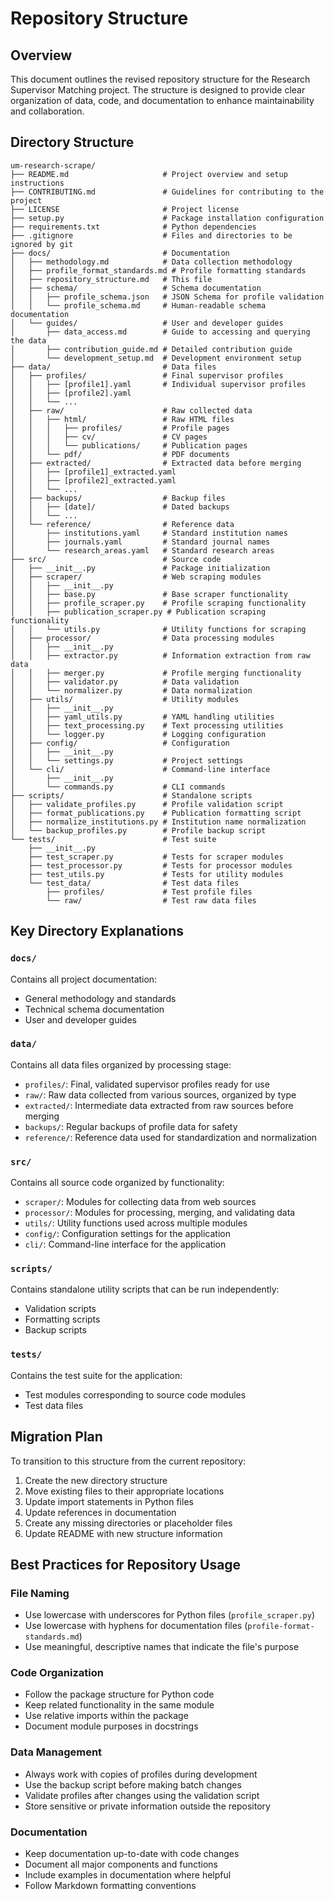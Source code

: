 # Repository Structure

## Overview

This document outlines the revised repository structure for the Research Supervisor Matching project. The structure is designed to provide clear organization of data, code, and documentation to enhance maintainability and collaboration.

## Directory Structure

```
um-research-scrape/
├── README.md                     # Project overview and setup instructions
├── CONTRIBUTING.md               # Guidelines for contributing to the project
├── LICENSE                       # Project license
├── setup.py                      # Package installation configuration
├── requirements.txt              # Python dependencies
├── .gitignore                    # Files and directories to be ignored by git
├── docs/                         # Documentation
│   ├── methodology.md            # Data collection methodology
│   ├── profile_format_standards.md # Profile formatting standards
│   ├── repository_structure.md   # This file
│   ├── schema/                   # Schema documentation
│   │   ├── profile_schema.json   # JSON Schema for profile validation
│   │   └── profile_schema.md     # Human-readable schema documentation
│   └── guides/                   # User and developer guides
│       ├── data_access.md        # Guide to accessing and querying the data
│       ├── contribution_guide.md # Detailed contribution guide
│       └── development_setup.md  # Development environment setup
├── data/                         # Data files
│   ├── profiles/                 # Final supervisor profiles
│   │   ├── [profile1].yaml       # Individual supervisor profiles
│   │   ├── [profile2].yaml
│   │   └── ...
│   ├── raw/                      # Raw collected data
│   │   ├── html/                 # Raw HTML files
│   │   │   ├── profiles/         # Profile pages
│   │   │   ├── cv/               # CV pages
│   │   │   └── publications/     # Publication pages
│   │   └── pdf/                  # PDF documents
│   ├── extracted/                # Extracted data before merging
│   │   ├── [profile1]_extracted.yaml
│   │   ├── [profile2]_extracted.yaml
│   │   └── ...
│   ├── backups/                  # Backup files
│   │   ├── [date]/               # Dated backups
│   │   └── ...
│   └── reference/                # Reference data
│       ├── institutions.yaml     # Standard institution names
│       ├── journals.yaml         # Standard journal names
│       └── research_areas.yaml   # Standard research areas
├── src/                          # Source code
│   ├── __init__.py               # Package initialization
│   ├── scraper/                  # Web scraping modules
│   │   ├── __init__.py
│   │   ├── base.py               # Base scraper functionality
│   │   ├── profile_scraper.py    # Profile scraping functionality
│   │   ├── publication_scraper.py # Publication scraping functionality
│   │   └── utils.py              # Utility functions for scraping
│   ├── processor/                # Data processing modules
│   │   ├── __init__.py
│   │   ├── extractor.py          # Information extraction from raw data
│   │   ├── merger.py             # Profile merging functionality
│   │   ├── validator.py          # Data validation
│   │   └── normalizer.py         # Data normalization
│   ├── utils/                    # Utility modules
│   │   ├── __init__.py
│   │   ├── yaml_utils.py         # YAML handling utilities
│   │   ├── text_processing.py    # Text processing utilities
│   │   └── logger.py             # Logging configuration
│   ├── config/                   # Configuration
│   │   ├── __init__.py
│   │   └── settings.py           # Project settings
│   └── cli/                      # Command-line interface
│       ├── __init__.py
│       └── commands.py           # CLI commands
├── scripts/                      # Standalone scripts
│   ├── validate_profiles.py      # Profile validation script
│   ├── format_publications.py    # Publication formatting script
│   ├── normalize_institutions.py # Institution name normalization
│   └── backup_profiles.py        # Profile backup script
└── tests/                        # Test suite
    ├── __init__.py
    ├── test_scraper.py           # Tests for scraper modules
    ├── test_processor.py         # Tests for processor modules
    ├── test_utils.py             # Tests for utility modules
    └── test_data/                # Test data files
        ├── profiles/             # Test profile files
        └── raw/                  # Test raw data files
```

## Key Directory Explanations

### `docs/`

Contains all project documentation:

- General methodology and standards
- Technical schema documentation
- User and developer guides

### `data/`

Contains all data files organized by processing stage:

- `profiles/`: Final, validated supervisor profiles ready for use
- `raw/`: Raw data collected from various sources, organized by type
- `extracted/`: Intermediate data extracted from raw sources before merging
- `backups/`: Regular backups of profile data for safety
- `reference/`: Reference data used for standardization and normalization

### `src/`

Contains all source code organized by functionality:

- `scraper/`: Modules for collecting data from web sources
- `processor/`: Modules for processing, merging, and validating data
- `utils/`: Utility functions used across multiple modules
- `config/`: Configuration settings for the application
- `cli/`: Command-line interface for the application

### `scripts/`

Contains standalone utility scripts that can be run independently:

- Validation scripts
- Formatting scripts
- Backup scripts

### `tests/`

Contains the test suite for the application:

- Test modules corresponding to source code modules
- Test data files

## Migration Plan

To transition to this structure from the current repository:

1. Create the new directory structure
2. Move existing files to their appropriate locations
3. Update import statements in Python files
4. Update references in documentation
5. Create any missing directories or placeholder files
6. Update README with new structure information

## Best Practices for Repository Usage

### File Naming

- Use lowercase with underscores for Python files (`profile_scraper.py`)
- Use lowercase with hyphens for documentation files (`profile-format-standards.md`)
- Use meaningful, descriptive names that indicate the file's purpose

### Code Organization

- Follow the package structure for Python code
- Keep related functionality in the same module
- Use relative imports within the package
- Document module purposes in docstrings

### Data Management

- Always work with copies of profiles during development
- Use the backup script before making batch changes
- Validate profiles after changes using the validation script
- Store sensitive or private information outside the repository

### Documentation

- Keep documentation up-to-date with code changes
- Document all major components and functions
- Include examples in documentation where helpful
- Follow Markdown formatting conventions 